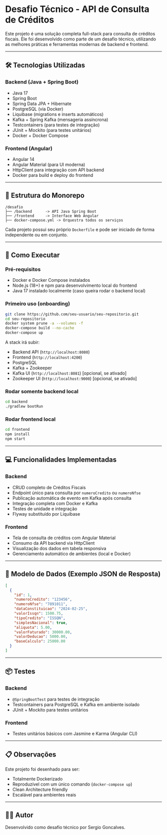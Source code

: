 # Desafio Técnico - API de Consulta de Créditos

Este projeto é uma solução completa full-stack para consulta de créditos fiscais. Ele foi desenvolvido como parte de um desafio técnico, utilizando as melhores práticas e ferramentas modernas de backend e frontend.

---

## 🛠️ Tecnologias Utilizadas

### Backend (Java + Spring Boot)
- Java 17
- Spring Boot
- Spring Data JPA + Hibernate
- PostgreSQL (via Docker)
- Liquibase (migrations e inserts automáticos)
- Kafka + Spring Kafka (mensageria assíncrona)
- Testcontainers (para testes de integração)
- JUnit + Mockito (para testes unitários)
- Docker + Docker Compose

### Frontend (Angular)
- Angular 14
- Angular Material (para UI moderna)
- HttpClient para integração com API backend
- Docker para build e deploy do frontend

---

## 🎯 Estrutura do Monorepo

```
/desafio
├── /backend      -> API Java Spring Boot
├── /frontend     -> Interface Web Angular
├── docker-compose.yml -> Orquestra todos os serviços
```

Cada projeto possui seu próprio `Dockerfile` e pode ser iniciado de forma independente ou em conjunto.

---

## 🚀 Como Executar

### Pré-requisitos
- Docker e Docker Compose instalados
- Node.js (18+) e npm para desenvolvimento local do frontend
- Java 17 instalado localmente (caso queira rodar o backend local)

### Primeiro uso (onboarding)
```bash
git clone https://github.com/seu-usuario/seu-repositorio.git
cd seu-repositorio
docker system prune -a --volumes -f
docker-compose build --no-cache
docker-compose up
```

A stack irá subir:
- Backend API (`http://localhost:8080`)
- Frontend (`http://localhost:4200`)
- PostgreSQL
- Kafka + Zookeeper
- Kafka UI (`http://localhost:8081`) [opcional, se ativado]
- Zookeeper UI (`http://localhost:9000`) [opcional, se ativado]

### Rodar somente backend local
```bash
cd backend
./gradlew bootRun
```

### Rodar frontend local
```bash
cd frontend
npm install
npm start
```

---

## 💻 Funcionalidades Implementadas

### Backend
- CRUD completo de Créditos Fiscais
- Endpoint único para consulta por `numeroCredito` ou `numeroNfse`
- Publicação automática de evento em Kafka após consulta
- Integração completa com Docker e Kafka
- Testes de unidade e integração
- Flyway substituído por Liquibase

### Frontend
- Tela de consulta de créditos com Angular Material
- Consumo da API backend via HttpClient
- Visualização dos dados em tabela responsiva
- Gerenciamento automático de ambientes (local e Docker)

---

## 🔎 Modelo de Dados (Exemplo JSON de Resposta)

```json
[
  {
    "id": 1,
    "numeroCredito": "123456",
    "numeroNfse": "7891011",
    "dataConstituicao": "2024-02-25",
    "valorIssqn": 1500.75,
    "tipoCredito": "ISSQN",
    "simplesNacional": true,
    "aliquota": 5.00,
    "valorFaturado": 30000.00,
    "valorDeducao": 5000.00,
    "baseCalculo": 25000.00
  }
]
```

---

## 📦 Testes

### Backend
- `@SpringBootTest` para testes de integração
- Testcontainers para PostgreSQL e Kafka em ambiente isolado
- JUnit + Mockito para testes unitários

### Frontend
- Testes unitários básicos com Jasmine e Karma (Angular CLI)

---

## 📋 Observações

Este projeto foi desenhado para ser:
- Totalmente Dockerizado
- Reproduzível com um único comando (`docker-compose up`)
- Clean Architecture friendly
- Escalável para ambientes reais

---

## 👨‍💻 Autor

Desenvolvido como desafio técnico por Sergio Goncalves.